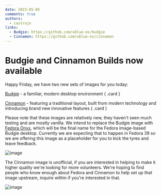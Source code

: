 ```yaml
---
date: 2023-05-05
comments: true
authors: 
  - castrojo
links:
  - Budgie: https://github.com/ublue-os/budgie
  - Cinnamon: https://github.com/ublue-os/cinnamon
---
```


# Budgie and Cinnamon Builds now available

Happy Friday, we have two new sets of images for you today:

<div class="grid" markdown>

[Budgie](https://github.com/ublue-os/budgie) - a familiar, modern desktop environment
{ .card }

[Cinnamon](https://github.com/ublue-os/cinnamon) - featuring a traditional layout, built from modern technology and introducing brand new innovative features
{ .card }

</div>

<!-- more --> 

Please note that these images are relatively new, they haven't seen much testing and are mostly vanilla. We intend to replace the Budgie image with [Fedora Onyx](https://fedoraproject.org/wiki/Changes/Fedora_Onyx), which will be the final name for the Fedora image-based Budgie desktop. Currently we are expecting that to happen in Fedora 39 so we are offering this image as a placeholder for you to kick the tyres and leave feedback. 

![image](https://user-images.githubusercontent.com/1264109/233800873-08b74495-5dae-4258-8ecd-12653762a7c2.png)

The Cinnamon image is unofficial, if you are interested in helping to make it higher quality we're looking for more volunteers. We're hoping to find people who know enough about Fedora and Cinnamon to help set up that image upstream, inquire within if you're interested in that.

![image](https://user-images.githubusercontent.com/1264109/236370188-cbbfa831-65b7-48ca-9c8c-d67c777b0f62.png)

